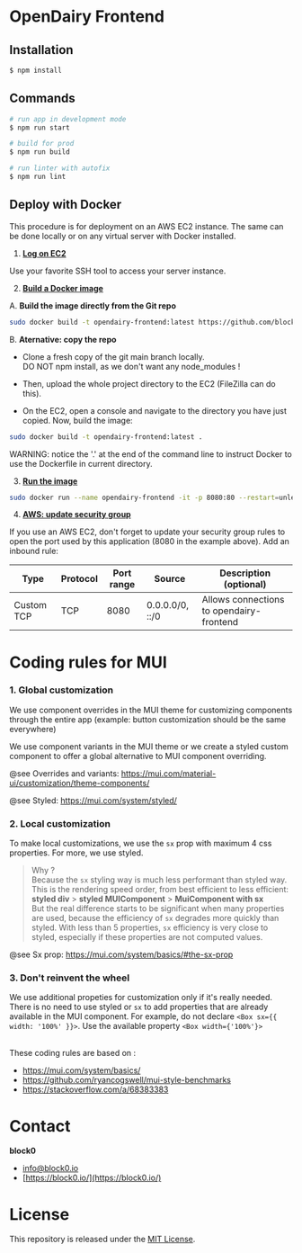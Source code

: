 # **OpenDairy Frontend**

## Installation

```bash
$ npm install
```

## Commands

```bash
# run app in development mode
$ npm run start

# build for prod
$ npm run build

# run linter with autofix
$ npm run lint
```

## Deploy with Docker
This procedure is for deployment on an AWS EC2 instance. The same can be done locally or on any virtual server with Docker installed.

1. **<u>Log on EC2</u>**

Use your favorite SSH tool to access your server instance.


2. **<u>Build a Docker image</u>**


A. **Build the image directly from the Git repo**

```sh
sudo docker build -t opendairy-frontend:latest https://github.com/block0-io/opendairy-api.git
```

B. **Aternative: copy the repo**

* Clone a fresh copy of the git main branch locally.\
DO NOT npm install, as we don't want any node_modules !           

* Then, upload the whole project directory to the EC2 (FileZilla can do this).

* On the EC2, open a console and navigate to the directory you have just copied. Now, build the image:

```sh
sudo docker build -t opendairy-frontend:latest .
``` 

WARNING: notice the '.' at the end of the command line to instruct Docker to use the Dockerfile in current directory.


3. **<u>Run the image</u>**

```sh
sudo docker run --name opendairy-frontend -it -p 8080:80 --restart=unless-stopped opendairy-frontend:latest
```

4. **<u>AWS: update security group</u>**

If you use an AWS EC2, don't forget to update your security group rules to open the port used by this application (8080 in the example above). Add an inbound rule:

| Type | Protocol | Port range | Source | Description (optional) |
| --- | --- | --- | --- | --- |
| Custom TCP | TCP | 8080 | 0.0.0.0/0, ::/0 | Allows connections to opendairy-frontend



# Coding rules for MUI

### **1. Global customization**

We use component overrides in the MUI theme for customizing components through the entire app (example: button customization should be the same everywhere)           

We use component variants in the MUI theme or we create a styled custom component to offer a global alternative to MUI component overriding.

@see Overrides and variants: https://mui.com/material-ui/customization/theme-components/

@see Styled: https://mui.com/system/styled/

### **2. Local customization**

To make local customizations, we use the ```sx``` prop with maximum 4 css properties. For more, we use styled.

> Why ?      
> Because the ```sx``` styling way is much less performant than styled way.         
> This is the rendering speed order, from best efficient to less efficient:      
> **styled div** > **styled MUIComponent** > **MuiComponent with sx**        
> But the real difference starts to be significant when many properties are used, because the efficiency of ```sx``` degrades more quickly than styled.
> With less than 5 properties, ```sx``` efficiency is very close to styled, especially if these properties are not computed values.

@see Sx prop: https://mui.com/system/basics/#the-sx-prop

### **3. Don't reinvent the wheel**

We use additional propeties for customization only if it's really needed. There is no need to use styled or ```sx``` to add properties that are already available in the MUI component. For example, do not declare ```<Box sx={{ width: '100%' }}>```. Use the available property ```<Box width={'100%'}>```
<br />
<br />



These coding rules are based on :
- https://mui.com/system/basics/
- https://github.com/ryancogswell/mui-style-benchmarks
- https://stackoverflow.com/a/68383383


# Contact
**block0**
+ info@block0.io
+ [https://block0.io/](https://block0.io/)

# License
This repository is released under the [MIT License](https://opensource.org/licenses/MIT).



